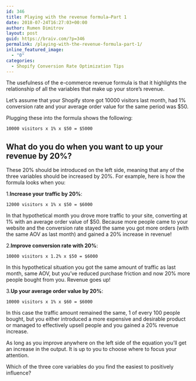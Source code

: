 ```yaml
---
id: 346
title: Playing with the revenue formula—Part 1
date: 2018-07-24T16:27:03+00:00
author: Rumen Dimitrov
layout: post
guid: https://braiv.com/?p=346
permalink: /playing-with-the-revenue-formula-part-1/
inline_featured_image:
  - "0"
categories:
  - Shopify Conversion Rate Optimization Tips
---
```

The usefulness of the e-commerce revenue formula is that it highlights the relationship of all the variables that make up your store’s revenue.

Let’s assume that your Shopify store got 10000 visitors last month, had 1% conversion rate and your average order value for the same period was $50. 

Plugging these into the formula shows the following:

<pre><code>10000 visitors x 1% x $50 = $5000
</code></pre>

<h2>What do you do when you want to up your revenue by 20%?</h2>

These 20% should be introduced on the left side, meaning that any of the three variables should be increased by 20%. For example, here is how the formula looks when you:

1.<strong>Increase your traffic by 20%</strong>:

<pre><code>12000 visitors x 1% x $50 = $6000
</code></pre>

In that hypothetical month you drove more traffic to your site, converting at 1% with an average order value of $50. Because more people came to your website and the conversion rate stayed the same you got more orders (with the same AOV as last month) and gained a 20% increase in revenue!

2.<strong>Improve conversion rate with 20%</strong>:

<pre><code>10000 visitors x 1.2% x $50 = $6000
</code></pre>

In this hypothetical situation you got the same amount of traffic as last month, same AOV, but you’ve reduced purchase friction and now 20% more people bought from you. Revenue goes up!

3.<strong>Up your average order value by 20%</strong>:

<pre><code>10000 visitors x 1% x $60 = $6000
</code></pre>

In this case the traffic amount remained the same, 1 of every 100 people bought, but you either introduced a more expensive and desirable product or managed to effectively upsell people and you gained a 20% revenue increase.

As long as you improve anywhere on the left side of the equation you’ll get an increase in the output. It is up to you to choose where to focus your attention. 

Which of the three core variables do you find the easiest to positively influence?
